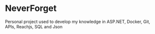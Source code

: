 # NeverForget
Personal project used to develop my knowledge in ASP.NET, Docker, Git, APIs, Reachjs, SQL and Json
